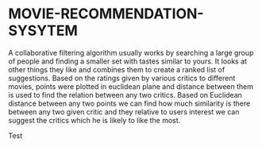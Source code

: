 # MOVIE-RECOMMENDATION-SYSYTEM
A collaborative filtering algorithm usually works by searching a large group of people
and finding a smaller set with tastes similar to yours. It looks at other things they
like and combines them to create a ranked list of suggestions.
Based on the ratings given by various critics to different movies, points were plotted in 
euclidean plane and distance between them is used to find the relation between any two critics.
Based on Euclidean distance between any two points we can find how much similarity is there between any two given critic
and they relative to users interest we can suggest the critics which he is likely to like the most.

Test